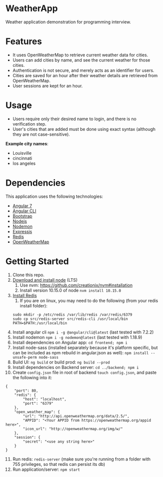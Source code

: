 # WeatherApp
Weather application demonstration for programming interview. 

# Features

* It uses OpenWeatherMap to retrieve current weather data for cities. 
* Users can add cities by name, and see the current weather for those cities.
* Authentication is not secure, and merely acts as an identifier for users.
* Cities are saved for an hour after their weather details are retrieved from OpenWeatherMap.
* User sessions are kept for an hour.

# Usage

* Users require only their desired name to login, and there is no verification step.
* User's cities that are added must be done using exact syntax (although they are not case-sensitive).

<b>Example city names</b>:
* Louisville
* cincinnati
* los angeles

# Dependencies

This application uses the following technologies:

* [Angular 7](https://angular.io)
* [Angular CLI](https://cli.angular.io/)
* [Bootstrap](https://getbootstrap.com/docs/4.0/getting-started/introduction)
* [Nodejs](https://nodejs.org/en/)
* [Nodemon](https://nodemon.io/)
* [Expressjs](https://expressjs.com/)
* [Redis](https://redis.io/)
* [OpenWeatherMap](https://openweathermap.org/)

# Getting Started

1. Clone this repo.
2. [Download and install node](https://nodejs.org/en/) (LTS)
    1. Use nvm: https://github.com/creationix/nvm#installation
    2. Install version 10.15.0 of node `nvm install 10.15.0`
3. [Install Redis](https://redis.io/topics/quickstart#installing-redis)
    1. If you are on linux, you may need to do the following (from your redis install folder):
    ```
    sudo mkdir -p /etc/redis /var/lib/redis /var/redis/6379
    sudo cp src/redis-server src/redis-cli /usr/local/bin
    PATH=$PATH:/usr/local/bin
    ```
4. Install angular cli `npm i -g @angular/cli@latest` (last tested with 7.2.2)
5. Install nodemon `npm i -g nodemon@latest` (last tested with 1.18.9)
6. Install dependencies on Angular app: `cd frontend; npm i`
7. Install node-sass (installed separately because it's platform specific, but can be included as npm rebuild in angular.json as well): `npm install --unsafe-perm node-sass`
8. Build UI: `ng build` or build prod: `ng build --prod`
9. Install dependencies on Backend server: `cd ../backend; npm i`
10. Create `config.json` file in root of backend `touch config.json`, and paste the following into it:
```
{
    "port": 80,
    "redis": {
        "host": "localhost",
        "port": "6379"
    },
    "open_weather_map": {
        "url": "http://api.openweathermap.org/data/2.5/",
        "APPID": "<Your APPID from https://openweathermap.org/appid here>",
        "icon_url": "http://openweathermap.org/img/w/"
    },
    "session": {
        "secret": "<use any string here>"
    }
}
```
11. Run redis: `redis-server` (make sure you're running from a folder with 755 privileges, so that redis can persist its db)
12. Run application/server: `npm start`
